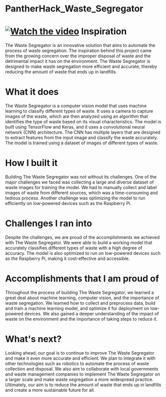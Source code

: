 # PantherHack_Waste_Segregator

[![Watch the video](https://i.imgur.com/vKb2F1B.png)](https://youtu.be/HaAq7ZFjQkI)
Inspiration
=============
The Waste Segregator is an innovative solution that aims to automate the process of waste segregation. The inspiration behind this project came from the growing concern over the improper disposal of waste and the detrimental impact it has on the environment. The Waste Segregator is designed to make waste segregation more efficient and accurate, thereby reducing the amount of waste that ends up in landfills.

What it does
==============
The Waste Segregator is a computer vision model that uses machine learning to classify different types of waste. It uses a camera to capture images of the waste, which are then analyzed using an algorithm that identifies the type of waste based on its visual characteristics. The model is built using TensorFlow and Keras, and it uses a convolutional neural network (CNN) architecture. The CNN has multiple layers that are designed to extract features from the input image and classify the waste accurately. The model is trained using a dataset of images of different types of waste.

How I built it
================
Building The Waste Segregator was not without its challenges. One of the major challenges we faced was collecting a large and diverse dataset of waste images for training the model. We had to manually collect and label images of waste from different sources, which was a time-consuming and tedious process. Another challenge was optimizing the model to run efficiently on low-powered devices such as the Raspberry Pi.

Challenges I ran into
========================
Despite the challenges, we are proud of the accomplishments we achieved with The Waste Segregator. We were able to build a working model that accurately classifies different types of waste with a high degree of accuracy. The model is also optimized to run on low-powered devices such as the Raspberry Pi, making it cost-effective and accessible.

Accomplishments that I am proud of
===================================
Throughout the process of building The Waste Segregator, we learned a great deal about machine learning, computer vision, and the importance of waste segregation. We learned how to collect and preprocess data, build and train a machine learning model, and optimize it for deployment on low-powered devices. We also gained a deeper understanding of the impact of waste on the environment and the importance of taking steps to reduce it.

What's next?
===============
Looking ahead, our goal is to continue to improve The Waste Segregator and make it even more accurate and efficient. We plan to integrate it with other technologies such as robotics to automate the process of waste collection and disposal. We also aim to collaborate with local governments and waste management companies to implement The Waste Segregator on a larger scale and make waste segregation a more widespread practice. Ultimately, our aim is to reduce the amount of waste that ends up in landfills and create a more sustainable future for all.

